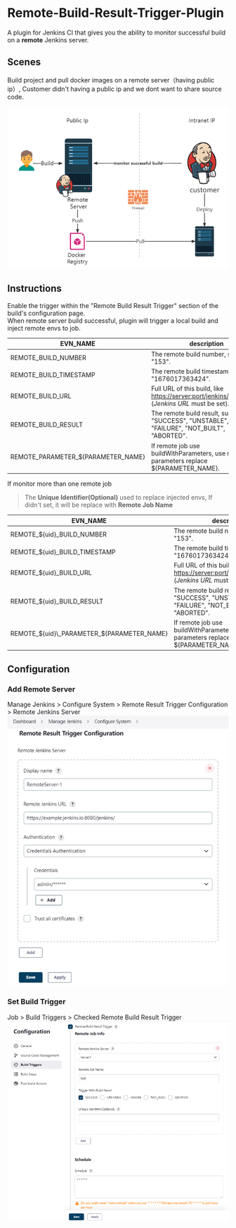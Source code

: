 Remote-Build-Result-Trigger-Plugin
===================================

A plugin for Jenkins CI  that gives you the ability to monitor successful build on a **remote** Jenkins server.

## Scenes

Build project and pull docker images on a remote server（having public ip）, Customer didn't having a public ip and we dont want to share source code.

![](screenshots/2023021501.png)

## Instructions
Enable the trigger within the "Remote Build Result Trigger" section of the build's configuration page.  
When remote server build successful, plugin will trigger a local build and inject remote envs to job.

| EVN_NAME                           | description                                                                                                                                       |
|------------------------------------|---------------------------------------------------------------------------------------------------------------------------------------------------|
| REMOTE_BUILD_NUMBER                | The remote build number, such as "153".                                                                                                           |  
| REMOTE_BUILD_TIMESTAMP             | The remote build timestamp, such as "1676017363424".                                                                                              |
| REMOTE_BUILD_URL                   | Full URL of this build, like [https://server:port/jenkins/job/foo/15/](https://server:port/jenkins/job/foo/15/) (<i>Jenkins URL</i> must be set). |
| REMOTE_BUILD_RESULT                | The remote build result, such as "SUCCESS", "UNSTABLE", "FAILURE", "NOT_BUILT", "ABORTED".                                                        |
| REMOTE_PARAMETER_${PARAMETER_NAME} | If remote job use buildWithParameters, use remote parameters replace ${PARAMETER_NAME}.                                                           |

If monitor more than one remote job
> The **Unique Identifier(Optional)** used to replace injected envs, If didn't set, it will be replace with **Remote Job Name**

| EVN_NAME                                   | description                                                                                                                                       |
|--------------------------------------------|---------------------------------------------------------------------------------------------------------------------------------------------------|
| REMOTE_${uid}_BUILD_NUMBER                 | The remote build number, such as "153".                                                                                                           |  
| REMOTE_${uid}_BUILD_TIMESTAMP              | The remote build timestamp, such as "1676017363424".                                                                                              |
| REMOTE_${uid}_BUILD_URL                    | Full URL of this build, like [https://server:port/jenkins/job/foo/15/](https://server:port/jenkins/job/foo/15/) (<i>Jenkins URL</i> must be set). |
| REMOTE_${uid}_BUILD_RESULT                 | The remote build result, such as "SUCCESS", "UNSTABLE", "FAILURE", "NOT_BUILT", "ABORTED".                                                        |
| REMOTE_${uid}\_PARAMETER_${PARAMETER_NAME} | If remote job use buildWithParameters, use remote parameters replace ${PARAMETER_NAME}.                                                           |

## Configuration
### Add Remote Server  
Manage Jenkins > Configure System > Remote Result Trigger Configuration > Remote Jenkins Server  
![](screenshots/20230221153031.png)

### Set Build Trigger
Job > Build Triggers > Checked Remote Build Result Trigger  
![](screenshots/20230224172446.png)
